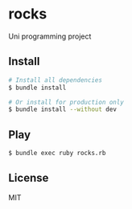 # rocks

Uni programming project

## Install

```bash
# Install all dependencies
$ bundle install

# Or install for production only
$ bundle install --without dev
```

## Play

```bash
$ bundle exec ruby rocks.rb
```

## License

MIT
